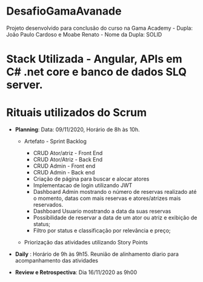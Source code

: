 # DesafioGamaAvanade
Projeto desenvolvido para conclusão do curso na Gama Academy - Dupla: João Paulo Cardoso e Moabe Renato - Nome da Dupla: SOLID

# Stack Utilizada - Angular, APIs em C# .net core e banco de dados SLQ server.

# Rituais utilizados do Scrum

- __Planning__: Data: 09/11/2020, Horário de 8h às 10h.

  - Artefato - Sprint Backlog
    - CRUD Ator/atriz - Front End
    - CRUD Ator/Atriz - Back End
    - CRUD Admin - Front end
    - CRUD Admin - Back end
    - Criação de página para buscar e alocar atores
    - Implementacao de login utilizando JWT
    - Dashboard Admin mostrando o número de reservas realizado até o momento, datas com mais reservas e atores/atrizes mais reservados.
    - Dashboard Usuario mostrando a data da suas reservas
    - Possibilidade de reservar a data de um ator ou atriz e exibição de status;
    - Filtro por status e classificação por relevância e preço;
  
  - Priorização das atividades utilizando Story Points
- __Daily__ : Horário de 9h às 9h15.
  Reunião de alinhamento diario para acompanhamento das atividades

- __Review e Retrospectiva__: Dia 16/11/2020 as 9h00
